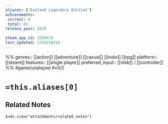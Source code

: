 ```yaml
---
aliases: ["Evoland Legendary Edition"]
achievements:
 current: 0
 total: 65
release_year: 2019

steam_app_id: 1020470
last_updated: 1750218210
---
```

%%
genres:: [[action]] [[adventure]] [[casual]] [[indie]] [[rpg]]
platform:: [[steam]]
features:: [[single player]]
preferred_input:: [[mkb]] / [[controller]]
%%
#game/unplayed
#v3/2

# `=this.aliases[0]`
## Related Notes
`$=dv.view("attachments/related_notes")`